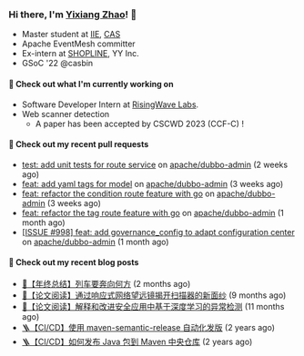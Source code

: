 ### Hi there, I'm [Yixiang Zhao](https://yinxiu.in)! 👋 

- Master student at [IIE](http://www.iie.ac.cn/), [CAS](https://www.cas.cn/)
- Apache EventMesh committer
- Ex-intern at [SHOPLINE](https://www.shopline.com/), YY Inc.
- GSoC '22 @casbin

#### 🔭 Check out what I'm currently working on

- Software Developer Intern at [RisingWave Labs](https://www.risingwave-labs.com/).
- Web scanner detection
  - A paper has been accepted by CSCWD 2023 (CCF-C) !

#### 🔨 Check out my recent pull requests

- [test: add unit tests for route service](https://github.com/apache/dubbo-admin/pull/1058) on [apache/dubbo-admin](https://github.com/apache/dubbo-admin) (2 weeks ago)
- [feat: add yaml tags for model](https://github.com/apache/dubbo-admin/pull/1056) on [apache/dubbo-admin](https://github.com/apache/dubbo-admin) (3 weeks ago)
- [feat: refactor the condition route feature with go](https://github.com/apache/dubbo-admin/pull/1052) on [apache/dubbo-admin](https://github.com/apache/dubbo-admin) (3 weeks ago)
- [feat: refactor the tag route feature with go](https://github.com/apache/dubbo-admin/pull/1030) on [apache/dubbo-admin](https://github.com/apache/dubbo-admin) (1 month ago)
- [[ISSUE #998] feat: add governance_config to adapt configuration center](https://github.com/apache/dubbo-admin/pull/1007) on [apache/dubbo-admin](https://github.com/apache/dubbo-admin) (1 month ago)

#### 📜 Check out my recent blog posts

- [🤡【年终总结】列车要奔向何方](https://yinxiu.in/2023/review-2022.html) (2 months ago)
- [📘【论文阅读】通过响应式网络望远镜揭开扫描器的新面纱](https://yinxiu.in/2022/paper-share-spoki.html) (9 months ago)
- [📘【论文阅读】解释和改进安全应用中基于深度学习的异常检测](https://yinxiu.in/2022/paper-share-deepaid.html) (11 months ago)
- [🪜【CI/CD】使用 maven-semantic-release 自动化发版](https://yinxiu.in/2021/maven-semantic-release.html) (2 years ago)
- [🪜【CI/CD】如何发布 Java 包到 Maven 中央仓库](https://yinxiu.in/2021/publish-to-maven.html) (2 years ago)





